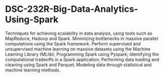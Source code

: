 # DSC-232R-Big-Data-Analytics-Using-Spark

Techniques for achieving scalability in data analysis, using tools such as MapReduce, Hadoop and Spark. Minimizing bottlenecks in massive parallel computations using the Spark framework. Perform supervised and unsupervised machine learning on massive datasets using the Machine Learning Library (MLlib); Programming Spark using Pyspark; Identifying the computational tradeoffs in a Spark application; Performing data loading and cleaning using Spark and Parquet; Modeling data through statistical and machine learning methods.

